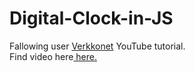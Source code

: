 # Digital-Clock-in-JS
Fallowing user <a href="https://www.youtube.com/@VerkkoNet">Verkkonet</a> YouTube tutorial.
<br>
Find video here<a href="https://www.youtube.com/watch?v=qvypCd2Vl4s"> here.</a>